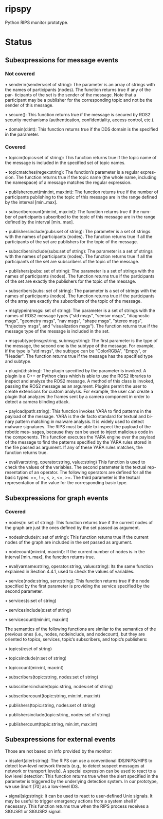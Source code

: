 # ripspy

Python RIPS monitor prototype. 

# Status

## Subexpressions for message events

### Not covered

• senderin(senders:set of string): The parameter is an array of strings with
the names of participants (nodes). The function returns true if any of the par-
ticipants of the set is the sender of the message. Note that a participant may be
a publisher for the corresponding topic and not be the sender of this message.

• secure(): This function returns true if the message is secured by ROS2 security
mechanisms (authentication, confidentiality, access control, etc.).

• domain(d:int): This function returns true if the DDS domain is the specified
in the parameter.

### Covered 

• topicin(topics:set of string): This function returns true if the topic name
of the message is included in the specified set of topic names.

• topicmatches(regex:string): The function’s parameter is a regular expres-
sion. The function returns true if the topic name (the whole name, including
the namespace) of a message matches the regular expression.

• publishercount(min:int, max:int): The function returns true if the number
of participants publishing to the topic of this message are in the range defined
by the interval [min..max].

• subscribercount(min:int, max:int): The function returns true if the num-
ber of participants subscribed to the topic of this message are in the range defined
by the interval [min..max].

• publishersinclude(pubs:set of string): The parameter is a set of strings
with the names of participants (nodes). The function returns true if all the
participants of the set are publishers for the topic of the message.

• subscribersinclude(subs:set of string): The parameter is a set of strings
with the names of participants (nodes). The function returns true if all the
participants of the set are subscribers of the topic of the message.

• publishers(pubs: set of string): The parameter is a set of strings with the
names of participants (nodes). The function returns true if the participants of
the set are exactly the publishers for the topic of the message.

• subscribers(subs: set of string): The parameter is a set of strings with
the names of participants (nodes). The function returns true if the participants
of the array are exactly the subscribers of the topic of the message.

• msgtypein(msgs: set of string): The parameter is a set of strings
with the names of ROS2 message types ("std msgs", "sensor msgs",
"diagnostic msgs", "geometry msgs", "nav msgs", "shape msgs",
"stereo msgs", "trajectory msgs", and "visualization msgs"). The
function returns true if the message type of the message is included in the set.

• msgsubtype(msg:string, submsg:string): The first parameter is the type of
the message, the second one is the subtype of the message. For example, if the
type is "std msgs", the subtype can be "ColorRGBA", "Empty", or "Header".
The function returns true if the message has the specified type and subtype.

• plugin(id:string): The plugin specified by the parameter is invoked. A plugin
is a C++ or Python class which is able to use the ROS2 libraries to inspect and
analyze the ROS2 message. A method of this class is invoked, passing the ROS2
message as an argument. Plugins permit the user to create extensions for custom
analysis. For example, the user can create a plugin that analyzes the frames sent
by a camera component in order to detect a camera blinding attack.

• payload(path:string): This function invokes YARA to find patterns in the
payload of the message. YARA is the de facto standard for textual and bi-
nary pattern matching in malware analysis. It is widely used to detect malware
signatures. The RIPS must be able to inspect the payload of the robotic mes-
sages, because they can be used to inject malicious code in the components. This
function executes the YARA engine over the payload of the message to find the
patterns specified by the YARA rules stored in the file passed as argument. If
any of these YARA rules matches, the function returns true.

• eval(var:string, operator:string, value:string) This function is used
to check the values of the variables. The second parameter is the textual rep-
resentation of an operator. The following operators are defined for all the basic
types: ==, ! =, <, >, <=, >=. The third parameter is the textual representation
of the value for the corresponding basic type.

## Subexpressions for graph events

### Covered

• nodes(n: set of string): This function returns true if the current nodes of
the graph are just the ones defined by the set passed as argument.

• nodesinclude(n: set of string): This function returns true if the current
nodes of the graph are included in the set passed as argument.

• nodecount(min:int, max:int): If the current number of nodes is in the interval
[min..max], the function returns true.

• eval(varname:string, operator:string, value:string): Its the same
function explained in Section 4.4.1, used to check the values of variables.

• service(node:string, serv:string): This function returns true if the node
specified by the first parameter is providing the service specified by the second
parameter.

• services(s:set of string)

• servicesinclude(s:set of string)

• servicecount(min:int, max:int)

The semantics of the following functions are similar to the semantics of the previous
ones (i.e., nodes, nodeinclude, and nodecount), but they are oriented to topics,
services, topic’s subscribers, and topic’s publishers:

• topics(n:set of string)

• topicsinclude(n:set of string)

• topiccount(min:int, max:int)

• subscribers(topic:string, nodes:set of string)

• subscribersinclude(topic:string, nodes:set of string)

• subscribercount(topic:string, min:int, max:int)

• publishers(topic:string, nodes:set of string)

• publishersinclude(topic:string, nodes:set of string)

• publishercount(topic:string, min:int, max:int)


## Subexpressions for external events

Those are not based on info provided by the monitor:

• idsalert(alert:string): The RIPS can use a conventional IDS/NIPS/HIPS
to detect low-level network threats (e.g., to detect suspect messages at network
or transport levels). A special expression can be used to react to a low level
detection: This function returns true when the alert specified in the parameter is
triggered by the underlying detection system. In our prototype, we use Snort [70]
as a low-level IDS.

• signal(sig:string): It can be used to react to user-defined Unix signals. It
may be useful to trigger emergency actions from a system shell if necessary. This
function returns true when the RIPS process receives a SIGUSR1 or SIGUSR2
signal.
